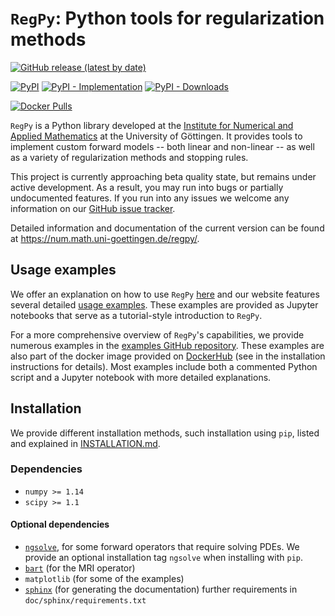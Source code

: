 # `RegPy`: Python tools for regularization methods

[![GitHub release (latest by date)](https://img.shields.io/github/v/release/regpy/regpy?label=latest%20release&logo=github)](https://github.com/regpy/regpy)

[![PyPI](https://img.shields.io/pypi/v/regpy?color=blue&label=latest%20PyPI%20version&logo=pypi&logoColor=white)](https://pypi.org/project/regpy/)
[![PyPI - Implementation](https://img.shields.io/pypi/implementation/regpy?logo=pypi&logoColor=white)](https://pypi.org/project/regpy/)
[![PyPI - Downloads](https://img.shields.io/pypi/dm/regpy?label=PyPI%20downloads&logo=pypi&logoColor=white)](https://pypi.org/project/regpy/)

[![Docker Pulls](https://img.shields.io/docker/pulls/regpy/regpy?logo=docker&logoColor=white)](https://hub.docker.com/repository/docker/regpy/regpy)

`RegPy` is a Python library developed at the [Institute for Numerical and Applied Mathematics](https://num.math.uni-goettingen.de) at the University of Göttingen. It provides tools to implement custom forward models -- both linear and non-linear -- as well as a variety of regularization methods and stopping rules.

This project is currently approaching beta quality state, but remains under active development. As a result, you may run into bugs or partially undocumented features. If you run into any issues we welcome any information on our [GitHub issue tracker](https://github.com/regpy/regpy/issues).

Detailed information and documentation of the current version can be found at <https://num.math.uni-goettingen.de/regpy/>.

## Usage examples

We offer an explanation on how to use `RegPy` [here](./USAGE.md) and our website features several detailed [usage examples](https://num.math.uni-goettingen.de/regpy/examples). These examples are provided as Jupyter notebooks that serve as a tutorial-style introduction to `RegPy`.

For a more comprehensive overview of `RegPy`'s capabilities, we provide numerous examples in the [examples GitHub repository](https://github.com/regpy/regpy-examples). These examples are also part of the docker image provided on [DockerHub](https://hub.docker.com/repository/docker/regpy/regpy) (see in the installation instructions for details). Most examples include both a commented Python script and a Jupyter notebook with more detailed explanations.

## Installation

We provide different installation methods, such installation using `pip`, listed and explained in [INSTALLATION.md](./INSTALLATION.md).

### Dependencies

- `numpy >= 1.14`
- `scipy >= 1.1`

#### Optional dependencies

- [`ngsolve`](https://ngsolve.org/), for some forward operators that require solving PDEs. We provide an optional installation tag `ngsolve` when installing with `pip`.
- [`bart`](https://mrirecon.github.io/bart/) (for the MRI operator)
- `matplotlib` (for some of the examples)
- [`sphinx`](https://www.sphinx-doc.org/en/master/) (for generating the documentation) further requirements in `doc/sphinx/requirements.txt`